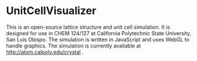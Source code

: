 # UnitCellVisualizer

This is an open-source lattice structure and unit cell simulation. It is designed for use
in CHEM 124/127 at California Polytechnic State University, San Luis Obispo.
The simulation is written in JavaScript and uses WebGL to handle graphics.
The simulation is currently available at http://atom.calpoly.edu/crystal .